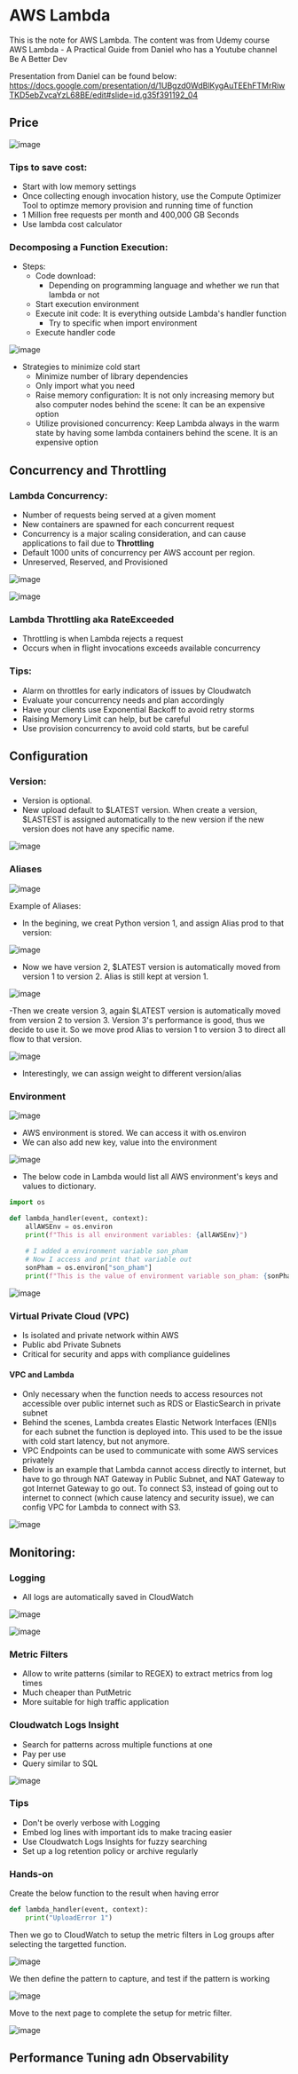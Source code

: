 # AWS Lambda
This is the note for AWS Lambda. The content was from Udemy course AWS Lambda - A Practical Guide from Daniel who has a Youtube channel Be A Better Dev

Presentation from Daniel can be found below:
https://docs.google.com/presentation/d/1UBgzd0WdBlKygAuTEEhFTMrRiwTKD5ebZvcaYzL68BE/edit#slide=id.g35f391192_04

## Price

![image](https://user-images.githubusercontent.com/79841341/189026256-2eb2cf83-235f-477d-98ae-6f3d866b26fd.png)

### Tips to save cost:
- Start with low memory settings
- Once collecting enough invocation history, use the Compute Optimizer Tool to optimze memory provision and running time of function
- 1 Million free requests per month and 400,000 GB Seconds
- Use lambda cost calculator

### Decomposing a Function Execution:
- Steps:
  - Code download:
    - Depending on programming language and whether we run that lambda or not
  - Start execution environment
  - Execute init code: It is everything outside Lambda's handler function
    - Try to specific when import environment
  - Execute handler code

![image](https://user-images.githubusercontent.com/79841341/189029220-d98a7351-2104-4923-99d7-bf9543045913.png)

- Strategies to minimize cold start
  - Minimize number of library dependencies
  - Only import what you need
  - Raise memory configuration: It is not only increasing memory but also computer nodes behind the scene: It can be an expensive option
  - Utilize provisioned concurrency: Keep Lambda always in the warm state by having some lambda containers behind the scene. It is an expensive option

## Concurrency and Throttling
### Lambda Concurrency:
- Number of requests being served at a given moment
- New containers are spawned for each concurrent request
- Concurrency is a major scaling consideration, and can cause applications to fail due to **Throttling**
- Default 1000 units of concurrency per AWS account per region.
- Unreserved, Reserved, and Provisioned

![image](https://user-images.githubusercontent.com/79841341/189031910-d4b2ca06-0ef6-4558-90bc-cb9cf43391f5.png)

![image](https://user-images.githubusercontent.com/79841341/189033208-3a769f51-2aac-485b-b6e6-19f70548ec38.png)

### Lambda Throttling aka RateExceeded
- Throttling is when Lambda rejects a request
- Occurs when in flight invocations exceeds available concurrency

### Tips:
- Alarm on throttles for early indicators of issues by Cloudwatch
- Evaluate your concurrency needs and plan accordingly
- Have your clients use Exponential Backoff to avoid retry storms
- Raising Memory Limit can help, but be careful
- Use provision concurrency to avoid cold starts, but be careful

## Configuration

### Version:

- Version is optional.
- New upload default to $LATEST version. When create a version, $LASTEST is assigned automatically to the new version if the new version does not have any specific name.

![image](https://user-images.githubusercontent.com/79841341/189034258-e4247502-f91d-4b02-88f4-8786536fcd0b.png)

### Aliases

![image](https://user-images.githubusercontent.com/79841341/189034688-9fc9e60d-ffc0-4315-85b0-70c983a0b3e8.png)

Example of Aliases:
- In the begining, we creat Python version 1, and assign Alias prod to that version:

![image](https://user-images.githubusercontent.com/79841341/189459673-90a0623b-7177-49f8-9d5b-66fc31013430.png)

- Now we have version 2, $LATEST version is automatically moved from version 1 to version 2. Alias is still kept at version 1.

![image](https://user-images.githubusercontent.com/79841341/189460061-595577f5-ce0f-4f7e-b12d-2195881b59c7.png)

-Then we create version 3, again $LATEST version is automatically moved from version 2 to version 3. Version 3's performance is good, thus we decide to use it. So we move prod Alias to version 1 to version 3 to direct all flow to that version.

![image](https://user-images.githubusercontent.com/79841341/189460175-d1f7d212-1468-4498-9fa0-96deca661c23.png)

- Interestingly, we can assign weight to different version/alias

### Environment

![image](https://user-images.githubusercontent.com/79841341/189469297-05a17d8a-f7d7-46dc-b4a8-d30dd9b378fe.png)

- AWS environment is stored. We can access it with os.environ
- We can also add new key, value into the environment

![image](https://user-images.githubusercontent.com/79841341/189469210-c35bac71-b71e-437a-a017-ce7845598489.png)

- The below code in Lambda would list all AWS environment's keys and values to dictionary.
```python
import os

def lambda_handler(event, context):
    allAWSEnv = os.environ
    print(f"This is all environment variables: {allAWSEnv}")
    
    # I added a environment variable son_pham
    # Now I access and print that variable out
    sonPham = os.environ["son_pham"]
    print(f"This is the value of environment variable son_pham: {sonPham}")
```

![image](https://user-images.githubusercontent.com/79841341/189471555-1febc6cc-6ef2-4d3f-b446-1addba331f26.png)


### Virtual Private Cloud (VPC)
- Is isolated and private network within AWS
- Public abd Private Subnets
- Critical for security and apps with compliance guidelines

#### VPC and Lambda
- Only necessary when the function needs to access resources not accessible over public internet such as RDS or ElasticSearch in private subnet
- Behind the scenes, Lambda creates Elastic Network Interfaces (ENI)s for each subnet the function is deployed into. This used to be the issue with cold start latency, but not anymore.
- VPC Endpoints can be used to communicate with some AWS services privately
- Below is an example that Lambda cannot access directly to internet, but have to go through NAT Gateway in Public Subnet, and NAT Gateway to got Internet Gateway to go out. To connect S3, instead of going out to internet to connect (which cause latency and security issue), we can config VPC for Lambda to connect with S3.

![image](https://user-images.githubusercontent.com/79841341/189471873-74ba0b65-ca84-4485-85be-cf27730e74fd.png)

## Monitoring:
### Logging
- All logs are automatically  saved in CloudWatch

![image](https://user-images.githubusercontent.com/79841341/189477065-24dab305-ed70-4b65-a8c0-406b42a76670.png)

![image](https://user-images.githubusercontent.com/79841341/189477092-adb8cc78-e3fc-4c7b-b1fd-6ee9b2051608.png)

### Metric Filters
- Allow to write patterns (similar to REGEX) to extract metrics from log times
- Much cheaper than PutMetric
- More suitable for high traffic application

### Cloudwatch Logs Insight
- Search for patterns across multiple functions at one
- Pay per use
- Query similar to SQL

![image](https://user-images.githubusercontent.com/79841341/189477178-d80ac9ee-97b5-479a-8dc5-4b5b362be1e7.png)

### Tips
- Don't be overly verbose with Logging
- Embed log lines with important ids to make tracing easier
- Use Cloudwatch Logs Insights for fuzzy searching
- Set up a log retention policy or archive regularly

### Hands-on

Create the below function to the result when having error

```python
def lambda_handler(event, context):
    print("UploadError 1")
```

Then we go to CloudWatch to setup the metric filters in Log groups after selecting the targetted function.

![image](https://user-images.githubusercontent.com/79841341/189478045-e87828e1-cd7e-4129-9ebf-913dea6f9f7a.png)

We then define the pattern to capture, and test if the pattern is working

![image](https://user-images.githubusercontent.com/79841341/189478143-106acb35-c081-4f3e-802a-c93602cfe587.png)

Move to the next page to complete the setup for metric filter.

![image](https://user-images.githubusercontent.com/79841341/189478274-f30eaa2c-ec48-4d1b-aa0f-ca41e10001cc.png)

## Performance Tuning adn Observability

